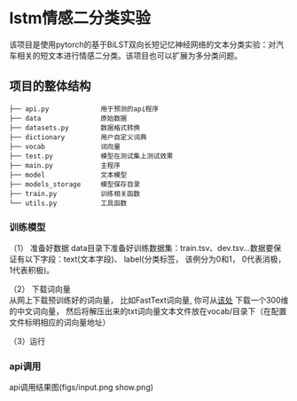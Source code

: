 #  lstm情感二分类实验

该项目是使用pytorch的基于BiLST双向长短记忆神经网络的文本分类实验：对汽车相关的短文本进行情感二分类。该项目也可以扩展为多分类问题。

## 项目的整体结构

```
├── api.py             用于预测的api程序
├── data               原始数据
├── datasets.py        数据格式转换
├── dictionary         用户自定义词典
├── vocab              词向量
├── test.py            模型在测试集上测试效果
├── main.py            主程序
├── model              文本模型
├── models_storage     模型保存目录
├── train.py           训练相关函数
└── utils.py           工具函数
```

### 训练模型

（1） 准备好数据 data目录下准备好训练数据集：train.tsv、dev.tsv...数据要保证有以下字段：text(文本字段)、 label(分类标签， 该例分为0和1， 0代表消极， 1代表积极)。

（2） 下载词向量  
从网上下载预训练好的词向量， 比如FastText词向量, 你可从[该处](https://fasttext.cc/docs/en/crawl-vectors.html)
下载一个300维的中文词向量， 然后将解压出来的txt词向量文本文件放在vocab/目录下（在配置文件标明相应的词向量地址）

（3）运行

### api调用

api调用结果图(figs/input.png show.png)



